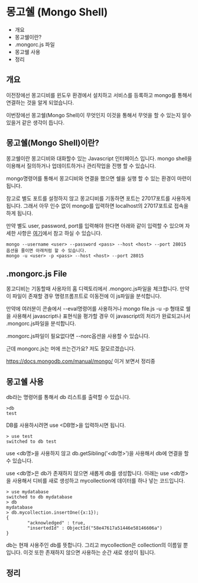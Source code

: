 # 몽고쉘 (Mongo Shell)

* 개요
* 몽고쉘이란?
* .mongorc.js 파일
* 몽고쉘 사용
* 정리

## 개요
이전장에선 몽고디비를 윈도우 환경에서 설치하고 서비스를 등록하고 mongo를 통해서 연결하는 것을 알게 되었습니다.

이번장에선 몽고쉘(Mongo Shell)이 무엇인지 이것을 통해서 무엇을 할 수 있는지 알수 있을거 같은 생각이 듭니다. 

## 몽고쉘(Mongo Shell)이란?
몽고쉘이란 몽고디비와 대화할수 있는 Javascript 인터페이스 입니다. mongo shell을 이용해서 질의하거나 업데이트하거나 관리작업을 진행 할 수 있습니다.

mongo명령어를 통해서 몽고디비와 연결을 했으면 쉘을 실행 할 수 있는 환경이 마련이 됩니다.
 
참고로 별도 포트를 설정하지 않고 몽고디비를 기동하면 포트는 27017포트를 사용하게 됩니다. 그래서 아무 인수 없이 mongo를 입력하면 localhost의 27017포트로 접속을 하게 됩니다.
 
만약 별도 user, password, port를 입력해야 한다면 아래와 같이 입력할 수 있으며 자세한 사항은 [여기](https://docs.mongodb.com/manual/reference/program/mongo/#mongo-usage-examples)에서 참고 하실 수 있습니다.  

    mongo --username <user> --password <pass> --host <host> --port 28015
    옵션을 줄이면 아래처럼 할 수 있습니다.
    mongo -u <user> -p <pass> --host <host> --port 28015
    
## .mongorc.js File
몽고디비는 기동할때 사용자의 홈 디렉토리에서 .mongorc.js파일을 체크합니다. 만약 이 파일이 존재할 경우 명령프롬프트로 이동전에 이 js파일을 분석합니다.

만약에 여러분이 콘솔에서 --eval명령어를 사용하거나 mongo file.js -u<username> -p<password> 형태로 쉘을 사용해서 javascript나 표현식을 평가할 경우 이 javascript의 처리가 완료되고나서 .mongorc.js파일을 분석합니다.
 
.mongorc.js파일이 필요없다면 --norc옵션을 사용할 수 있습니다.

근데 mongorc.js는 머에 쓰는건가요? 저도 잘모르겠습니다.

https://docs.mongodb.com/manual/mongo/ 이거 보면서 정리중
     
## 몽고쉘 사용
db라는 명령어를 통해서 db 리스트를 출력할 수 있습니다. 

    >db
    test

DB를 사용하시려면 use <DB명>을 입력하시면 됩니다.
    
    > use test
    switched to db test
    
use <db명>을 사용하지 않고 db.getSibling('<db명>')을 사용해서 db에 연결을 할 수 있습니다.

use <db명>은 db가 존재하지 않으면 새롭게 db를 생성합니다. 아래는 use <db명>을 사용해서 디비를 새로 생성하고 mycollection에 데이터를 하나 넣는 코드입니다.  
    
    > use mydatabase
    switched to db mydatabase
    > db
    mydatabase
    > db.mycollection.insertOne({x:1});
    {
            "acknowledged" : true,
            "insertedId" : ObjectId("58e47617a51446e58146606a")
    }
    
db는 현재 사용주인 db를 뜻합니다. 그리고 mycollection은 collection의 이름일 뿐입니다. 이것 또한 존재하지 않으면 사용하는 순간 새로 생성이 됩니다.
   
        
## 정리    

